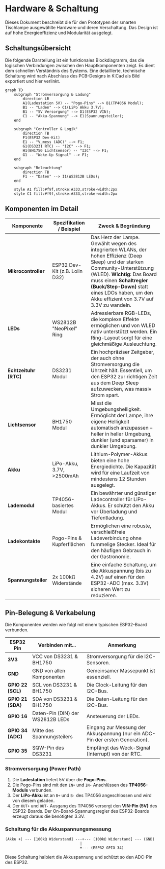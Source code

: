 # Hardware & Schaltung

Dieses Dokument beschreibt die für den Prototypen der smarten Tischlampe ausgewählte Hardware und deren Verschaltung. Das Design ist auf hohe Energieeffizienz und Modularität ausgelegt.

## Schaltungsübersicht

Die folgende Darstellung ist ein funktionales Blockdiagramm, das die logischen Verbindungen zwischen den Hauptkomponenten zeigt. Es dient dem schnellen Verständnis des Systems. Eine detaillierte, technische Schaltung wird nach Abschluss des PCB-Designs in KiCad als Bild exportiert und hier verlinkt.

```mermaid
graph TD
    subgraph "Stromversorgung & Ladung"
        direction LR
        A1(Ladestation 5V) -- "Pogo-Pins" --> B1(TP4056 Modul);
        B1 -- "Laden" --> C1(LiPo Akku 3.7V);
        B1 -- "5V Versorgung" --> D1(ESP32 VIN);
        C1 -- "Akku-Spannung" --> E1(Spannungsteiler);
    end

    subgraph "Controller & Logik"
        direction TB
        F1(ESP32 Dev-Kit)
        E1 -- "V_mess (ADC)" --> F1;
        G1(DS3231 RTC) -- "I2C" --> F1;
        H1(BH1750 Lichtsensor) -- "I2C" --> F1;
        G1 -- "Wake-Up Signal" --> F1;
    end

    subgraph "Beleuchtung"
        direction TB
        F1 -- "Daten" --> I1(WS2812B LEDs);
    end

    style A1 fill:#f9f,stroke:#333,stroke-width:2px
    style C1 fill:#f9f,stroke:#333,stroke-width:2px
```

## Komponenten im Detail

| Komponente | Spezifikation / Beispiel | Zweck & Begründung |
| --- | --- | --- |
| **Mikrocontroller** | ESP32 Dev-Kit (z.B. Lolin D32) | Das Herz der Lampe. Gewählt wegen des integrierten WLANs, der hohen Effizienz (Deep Sleep) und der starken Community-Unterstützung (WLED). **Wichtig:** Das Board muss einen **Schaltregler (Buck/Step-Down)** statt eines LDOs haben, um den Akku effizient von 3.7V auf 3.3V zu wandeln. |
| **LEDs** | WS2812B "NeoPixel" Ring | Adressierbare RGB-LEDs, die komplexe Effekte ermöglichen und von WLED nativ unterstützt werden. Ein Ring-Layout sorgt für eine gleichmäßige Ausleuchtung. |
| **Echtzeituhr (RTC)** | DS3231 Modul | Ein hochpräziser Zeitgeber, der auch ohne Stromversorgung die Uhrzeit hält. Essentiell, um den ESP32 zur richtigen Zeit aus dem Deep Sleep aufzuwecken, was massiv Strom spart. |
| **Lichtsensor** | BH1750 Modul | Misst die Umgebungshelligkeit. Ermöglicht der Lampe, ihre eigene Helligkeit automatisch anzupassen – heller in heller Umgebung, dunkler (und sparsamer) in dunkler Umgebung. |
| **Akku** | LiPo-Akku, 3.7V, &gt;2500mAh | Lithium-Polymer-Akkus bieten eine hohe Energiedichte. Die Kapazität wird für eine Laufzeit von mindestens 12 Stunden ausgelegt. |
| **Lademodul** | TP4056-basiertes Modul | Ein bewährter und günstiger Ladecontroller für LiPo-Akkus. Er schützt den Akku vor Überladung und Tiefentladung. |
| **Ladekontakte** | Pogo-Pins & Kupferflächen | Ermöglichen eine robuste, verschleißfreie Ladeverbindung ohne fummelige Stecker. Ideal für den häufigen Gebrauch in der Gastronomie. |
| **Spannungsteiler** | 2x 100kΩ Widerstände | Eine einfache Schaltung, um die Akkuspannung (bis zu 4.2V) auf einen für den ESP32-ADC (max. 3.3V) sicheren Wert zu reduzieren. |

## Pin-Belegung & Verkabelung

Die Komponenten werden wie folgt mit einem typischen ESP32-Board verbunden.

| ESP32 Pin | Verbinden mit... | Anmerkung |
| --- | --- | --- |
| **3V3** | VCC von DS3231 & BH1750 | Stromversorgung für die I2C-Sensoren. |
| **GND** | GND von allen Komponenten | Gemeinsamer Massepunkt ist essenziell. |
| **GPIO 22 (SCL)** | SCL von DS3231 & BH1750 | Die Clock-Leitung für den I2C-Bus. |
| **GPIO 21 (SDA)** | SDA von DS3231 & BH1750 | Die Daten-Leitung für den I2C-Bus. |
| **GPIO 16** | Daten-Pin (DIN) der WS2812B LEDs | Ansteuerung der LEDs. |
| **GPIO 34 (ADC)** | Mitte des Spannungsteilers | Eingang zur Messung der Akkuspannung (nur ein ADC-Pin der ersten Generation). |
| **GPIO 35** | SQW-Pin des DS3231 | Empfängt das Weck-Signal (Interrupt) von der RTC. |

### Stromversorgung (Power Path)

1.  Die **Ladestation** liefert 5V über die **Pogo-Pins**.
2.  Die Pogo-Pins sind mit den `IN+` und `IN-` Anschlüssen des **TP4056-Moduls** verbunden.
3.  Der **LiPo-Akku** ist an `B+` und `B-` des TP4056 angeschlossen und wird von diesem geladen.
4.  Der `OUT+` und `OUT-` Ausgang des TP4056 versorgt den **VIN-Pin (5V)** des ESP32-Boards. Der On-Board-Spannungsregler des ESP32-Boards erzeugt daraus die benötigten 3.3V.

### Schaltung für die Akkuspannungsmessung

```
(Akku +) --- [100kΩ Widerstand] ---+--- [100kΩ Widerstand] --- (GND)
                                  |
                                  +--- (ESP32 GPIO 34)
```
Diese Schaltung halbiert die Akkuspannung und schützt so den ADC-Pin des ESP32.